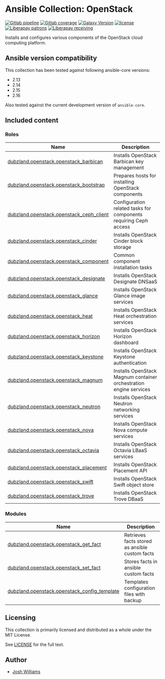 # Ansible Collection: OpenStack

[![Gitlab pipeline][pipeline-badge]][pipeline-url]
[![Gitlab coverage][coverage-badge]][coverage-url]
[![Galaxy Version][galaxy-badge]][galaxy-url]
[![license][license-badge]][license-url]
[![Liberapay patrons][liberapay-patrons-badge]][liberapay-url]
[![Liberapay receiving][liberapay-receives-badge]][liberapay-url]

Installs and configures various components of the OpenStack cloud computing
platform.

## Ansible version compatibility

This collection has been tested against following ansible-core versions:

- 2.13
- 2.14
- 2.15
- 2.16

Also tested against the current development version of `ansible-core`.

## Included content

### Roles

| Name                                                              | Description                                                       |
| ----------------------------------------------------------------- | ----------------------------------------------------------------- |
| [dubzland.openstack.openstack_barbican][openstack_barbican]       | Installs OpenStack Barbican key management                        |
| [dubzland.openstack.openstack_bootstrap][openstack_bootstrap]     | Prepares hosts for installing OpenStack components                |
| [dubzland.openstack.openstack_ceph_client][openstack_ceph_client] | Configuration related tasks for components requiring Ceph access  |
| [dubzland.openstack.openstack_cinder][openstack_cinder]           | Installs OpenStack Cinder block storage                           |
| [dubzland.openstack.openstack_component][openstack_component]     | Common component installation tasks                               |
| [dubzland.openstack.openstack_designate][openstack_designate]     | Installs OpenStack Designate DNSaaS                               |
| [dubzland.openstack.openstack_glance][openstack_glance]           | Installs OpenStack Glance image services                          |
| [dubzland.openstack.openstack_heat][openstack_heat]               | Installs OpenStack Heat orchestration services                    |
| [dubzland.openstack.openstack_horizon][openstack_horizon]         | Installs OpenStack Horizon dashboard                              |
| [dubzland.openstack.openstack_keystone][openstack_keystone]       | Installs OpenStack Keystone authentication                        |
| [dubzland.openstack.openstack_magnum][openstack_magnum]           | Installs OpenStack Magnum container orchestration engine services |
| [dubzland.openstack.openstack_neutron][openstack_neutron]         | Installs OpenStack Neutron networking services                    |
| [dubzland.openstack.openstack_nova][openstack_nova]               | Installs OpenStack Nova compute services                          |
| [dubzland.openstack.openstack_octavia][openstack_octavia]         | Installs OpenStack Octavia LBaaS services                         |
| [dubzland.openstack.openstack_placement][openstack_placement]     | Installs OpenStack Placement API                                  |
| [dubzland.openstack.openstack_swift][openstack_swift]             | Installs OpenStack Swift object store                             |
| [dubzland.openstack.openstack_trove][openstack_trove]             | Installs OpenStack Trove DBaaS                                    |

### Modules

| Name                                                                      | Description                                    |
| ------------------------------------------------------------------------- | ---------------------------------------------- |
| [dubzland.openstack.openstack_get_fact][openstack_get_fact]               | Retrieves facts stored as ansible custom facts |
| [dubzland.openstack.openstack_set_fact][openstack_set_fact]               | Stores facts in ansible custom facts           |
| [dubzland.openstack.openstack_config_template][openstack_config_template] | Templates configuration files with backup      |

## Licensing

This collection is primarily licensed and distributed as a whole under the MIT License.

See [LICENSE](https://git.dubzland.com/dubzland/ansible-collections/openstack/blob/main/LICENSE) for the full text.

## Author

- [Josh Williams](https://dubzland.com)

[pipeline-badge]: https://img.shields.io/gitlab/pipeline-status/dubzland%2Fansible-collections%2Fopenstack?gitlab_url=https%3A%2F%2Fgit.dubzland.com&branch=main&style=flat-square&logo=gitlab
[pipeline-url]: https://git.dubzland.com/dubzland/ansible-collections/openstack/pipelines?scope=all&page=1&ref=main
[coverage-badge]: https://img.shields.io/gitlab/pipeline-coverage/dubzland%2Fansible-collections%2Fopenstack?gitlab_url=https%3A%2F%2Fgit.dubzland.com&branch=main&style=flat-square&logo=gitlab
[coverage-url]: https://git.dubzland.com/dubzland/ansible-collections/openstack/pipelines?scope=all&page=1&ref=main
[galaxy-badge]: https://img.shields.io/badge/dynamic/json?style=flat-square&label=galaxy&prefix=v&url=https://galaxy.ansible.com/api/v3/collections/dubzland/openstack/&query=highest_version.version
[galaxy-url]: https://galaxy.ansible.com/ui/repo/published/dubzland/openstack/
[license-badge]: https://img.shields.io/gitlab/license/dubzland%2Fcontainer-images%2Fci-python?gitlab_url=https%3A%2F%2Fgit.dubzland.com&style=flat-square
[license-url]: https://git.dubzland.com/dubzland/container-images/ci-python/-/blob/main/LICENSE
[liberapay-patrons-badge]: https://img.shields.io/liberapay/patrons/jdubz?style=flat-square&logo=liberapay
[liberapay-receives-badge]: https://img.shields.io/liberapay/receives/jdubz?style=flat-square&logo=liberapay
[liberapay-url]: https://liberapay.com/jdubz/donate
[openstack_barbican]: https://docs.dubzland.io/ansible-collections/collections/dubzland/openstack/openstack_barbican_role.html
[openstack_bootstrap]: https://docs.dubzland.io/ansible-collections/collections/dubzland/openstack/openstack_bootstrap_role.html
[openstack_ceph_client]: https://docs.dubzland.io/ansible-collections/collections/dubzland/openstack/openstack_ceph_client_role.html
[openstack_cinder]: https://docs.dubzland.io/ansible-collections/collections/dubzland/openstack/openstack_cinder_role.html
[openstack_component]: https://docs.dubzland.io/ansible-collections/collections/dubzland/openstack/openstack_component_role.html
[openstack_designate]: https://docs.dubzland.io/ansible-collections/collections/dubzland/openstack/openstack_designate_role.html
[openstack_glance]: https://docs.dubzland.io/ansible-collections/collections/dubzland/openstack/openstack_glance_role.html
[openstack_heat]: https://docs.dubzland.io/ansible-collections/collections/dubzland/openstack/openstack_heat_role.html
[openstack_horizon]: https://docs.dubzland.io/ansible-collections/collections/dubzland/openstack/openstack_horizon_role.html
[openstack_keystone]: https://docs.dubzland.io/ansible-collections/collections/dubzland/openstack/openstack_keystone_role.html
[openstack_magnum]: https://docs.dubzland.io/ansible-collections/collections/dubzland/openstack/openstack_magnum_role.html
[openstack_neutron]: https://docs.dubzland.io/ansible-collections/collections/dubzland/openstack/openstack_neutron_role.html
[openstack_nova]: https://docs.dubzland.io/ansible-collections/collections/dubzland/openstack/openstack_nova_role.html
[openstack_octavia]: https://docs.dubzland.io/ansible-collections/collections/dubzland/openstack/openstack_octavia_role.html
[openstack_placement]: https://docs.dubzland.io/ansible-collections/collections/dubzland/openstack/openstack_placement_role.html
[openstack_swift]: https://docs.dubzland.io/ansible-collections/collections/dubzland/openstack/openstack_swift_role.html
[openstack_trove]: https://docs.dubzland.io/ansible-collections/collections/dubzland/openstack/openstack_trove_role.html
[openstack_get_fact]: https://docs.dubzland.io/ansible-collections/collections/dubzland/openstack/openstack_get_fact_module.html
[openstack_set_fact]: https://docs.dubzland.io/ansible-collections/collections/dubzland/openstack/openstack_set_fact_module.html
[openstack_config_template]: https://docs.dubzland.io/ansible-collections/collections/dubzland/openstack/openstack_config_template_module.html
